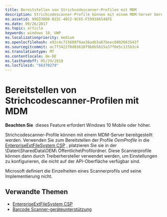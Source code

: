 ```yaml
---
title: Bereitstellen von Strichcodescanner-Profilen mit MDM
description: Strichcodescanner-Profile können mit einem MDM-Server bereitgestellt werden.
ms.assetid: 99ED3BD8-022C-40C2-9C65-F599186548FE
ms.date: 09/26/2017
ms.topic: article
keywords: windows 10, UWP
ms.localizationpriority: medium
ms.openlocfilehash: e92c4c715608f9ae36adb3a67beec8002083542f
ms.sourcegitcommit: ac7f3422f8d83618f9b6b5615a37f8e5c115b3c4
ms.translationtype: MT
ms.contentlocale: de-DE
ms.lasthandoff: 05/29/2019
ms.locfileid: "66370279"
---
```

# <a name="deploy-barcode-scanner-profiles-with-mdm"></a>Bereitstellen von Strichcodescanner-Profilen mit MDM

**Beachten Sie**  dieses Feature erfordert Windows 10 Mobile oder höher.

Strichcodescanner-Profile können mit einem MDM-Server bereitgestellt werden. Verwenden Sie zum Bereitstellen der Profile *OemProfile* in die [EnterpriseExtFileSystem CSP](https://docs.microsoft.com/windows/client-management/mdm/enterpriseextfilessystem-csp) , platzieren Sie sie in der \\Daten\\SharedData\\OEM\\ Öffentliche\\Profilordner. Diese Scannerprofile können dann durch Treiberhersteller verwendet werden, um Einstellungen zu konfigurieren, die nicht auf der API-Oberfläche verfügbar sind.

Microsoft definiert die Einzelheiten eines Scannerprofils und seine Implementierung nicht.

## <a name="related-topics"></a>Verwandte Themen
- [EnterpriseExtFileSystem CSP](https://docs.microsoft.com/windows/client-management/mdm/enterpriseextfilessystem-csp)
- [Barcode Scanner-geräteunterstützung](https://docs.microsoft.com/en-us/windows/uwp/devices-sensors/pos-device-support#barcode-scanner)
